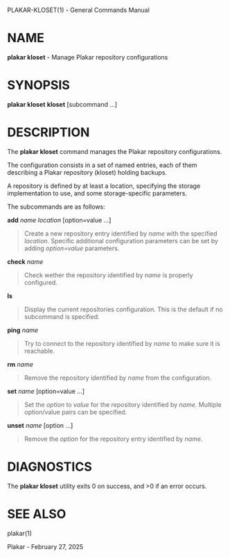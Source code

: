 PLAKAR-KLOSET(1) - General Commands Manual

# NAME

**plakar kloset** - Manage Plakar repository configurations

# SYNOPSIS

**plakar kloset**
**kloset**
\[subcommand&nbsp;...]

# DESCRIPTION

The
**plakar kloset**
command manages the Plakar repository configurations.

The configuration consists in a set of named entries, each of them
describing a Plakar repository (kloset) holding backups.

A repository is defined by at least a location, specifying the storage
implementation to use, and some storage-specific parameters.

The subcommands are as follows:

**add** *name* *location* \[option=value ...]

> Create a new repository entry identified by
> *name*
> with the specified
> *location*.
> Specific additional configuration parameters can be set by adding
> *option=value*
> parameters.

**check** *name*

> Check wether the repository identified by
> *name*
> is properly configured.

**ls**

> Display the current repositories configuration.
> This is the default if no subcommand is specified.

**ping** *name*

> Try to connect to the repository identified by
> *name*
> to make sure it is reachable.

**rm** *name*

> Remove the repository identified by
> *name*
> from the configuration.

**set** *name* \[option=value ...]

> Set the
> *option*
> to
> *value*
> for the repository identified by
> *name*.
> Multiple option/value pairs can be specified.

**unset** *name* \[option ...]

> Remove the
> *option*
> for the repository entry identified by
> *name*.

# DIAGNOSTICS

The **plakar kloset** utility exits&#160;0 on success, and&#160;&gt;0 if an error occurs.

# SEE ALSO

plakar(1)

Plakar - February 27, 2025
